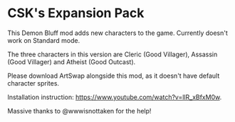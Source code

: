 # CSK's Expansion Pack

This Demon Bluff mod adds new characters to the game. Currently doesn't work on Standard mode.

The three characters in this version are Cleric (Good Villager), Assassin (Good Villager) and Atheist (Good Outcast).

Please download ArtSwap alongside this mod, as it doesn't have default character sprites.

Installation instruction: https://www.youtube.com/watch?v=llR_xBfxM0w.

Massive thanks to @wwwisnottaken for the help!
